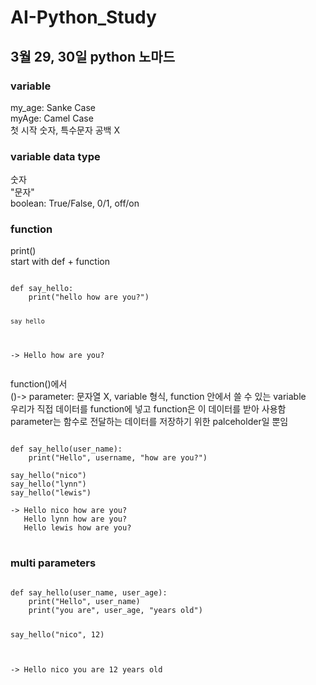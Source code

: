 # AI-Python_Study
<h2>
3월 29, 30일 python 노마드
</h2>

<h3>
variable
</h3>
my_age: Sanke Case <br>
myAge: Camel Case <br>
첫 시작 숫자, 특수문자 공백 X <br>

<h3>
variable data type
</h3>
숫자 <br>
"문자" <br>
boolean: True/False, 0/1, off/on <br>

<h3>
function
</h3>
print() <br>
start with def + function <br>
<pre>
<code>
def say_hello:
    print("hello how are you?")

    say_hello

-> Hello how are you?
</code>
</pre>

function()에서 <br>
()-> parameter: 문자열 X, variable 형식, function 안에서 쓸 수 있는 variable <br>
우리가 직접 데이터를 function에 넣고 function은 이 데이터를 받아 사용함 <br>
parameter는 함수로 전달하는 데이터를 저장하기 위한 palceholder일 뿐임 <br>
<pre>
<code>
def say_hello(user_name):
    print("Hello", username, "how are you?")

say_hello("nico")
say_hello("lynn")
say_hello("lewis")

-> Hello nico how are you?
   Hello lynn how are you?
   Hello lewis how are you?
</code>
</pre>

<h3>
multi parameters
</h3>
<pre>
<code>
def say_hello(user_name, user_age):
    print("Hello", user_name)
    print("you are", user_age, "years old")

say_hello("nico", 12)

-> Hello nico
   you are 12 years old
</code>
</pre>
